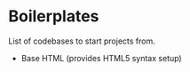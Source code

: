 # Boilerplates
List of codebases to start projects from.

- Base HTML (provides HTML5 syntax setup)
